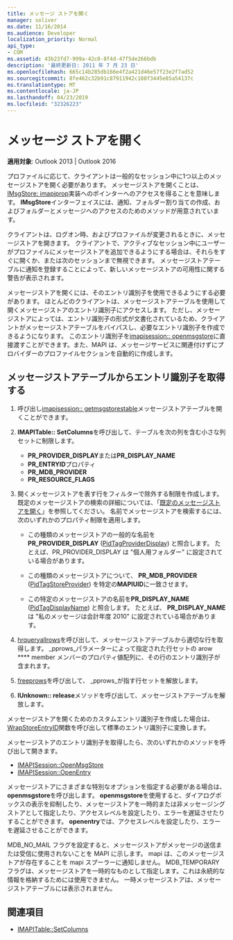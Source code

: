 ```yaml
---
title: メッセージ ストアを開く
manager: soliver
ms.date: 11/16/2014
ms.audience: Developer
localization_priority: Normal
api_type:
- COM
ms.assetid: 43b23fd7-999a-42c0-8f4d-47f5de266bdb
description: '最終更新日: 2011 年 7 月 23 日'
ms.openlocfilehash: 665c14b285db166e4f2a421d46e57f23e2f7ad52
ms.sourcegitcommit: 8fe462c32b91c87911942c188f3445e85a54137c
ms.translationtype: MT
ms.contentlocale: ja-JP
ms.lasthandoff: 04/23/2019
ms.locfileid: "32326223"
---
```

# <a name="opening-a-message-store"></a>メッセージ ストアを開く

**適用対象**: Outlook 2013 | Outlook 2016 
  
プロファイルに応じて、クライアントは一般的なセッション中に1つ以上のメッセージストアを開く必要があります。 メッセージストアを開くことは、 [IMsgStore: imapiprop](imsgstoreimapiprop.md)実装へのポインターへのアクセスを得ることを意味します。 **IMsgStore**インターフェイスには、通知、フォルダー割り当ての作成、およびフォルダーとメッセージへのアクセスのためのメソッドが用意されています。 
  
クライアントは、ログオン時、およびプロファイルが変更されるときに、メッセージストアを開きます。 クライアントで、アクティブなセッション中にユーザーがプロファイルにメッセージストアを追加できるようにする場合は、それらをすぐに開くか、または次のセッションまで無視できます。 メッセージストアテーブルに通知を登録することによって、新しいメッセージストアの可用性に関する警告が表示されます。
  
メッセージストアを開くには、そのエントリ識別子を使用できるようにする必要があります。 ほとんどのクライアントは、メッセージストアテーブルを使用して開くメッセージストアのエントリ識別子にアクセスします。 ただし、メッセージストアによっては、エントリ識別子の形式が文書化されているため、クライアントがメッセージストアテーブルをバイパスし、必要なエントリ識別子を作成できるようになります。 このエントリ識別子を[imapisession:: openmsgstore](imapisession-openmsgstore.md)に直接渡すことができます。また、MAPI は、メッセージサービスに関連付けずにプロバイダーのプロファイルセクションを自動的に作成します。 
  
## <a name="retrieve-an-entry-identifier-from-the-message-store-table"></a>メッセージストアテーブルからエントリ識別子を取得する
  
1. 呼び出し[imapisession:: getmsgstorestable](imapisession-getmsgstorestable.md)メッセージストアテーブルを開くことができます。 
    
2. **IMAPITable:: SetColumns**を呼び出して、テーブルを次の列を含む小さな列セットに制限します。 
    
   - **PR_PROVIDER_DISPLAY**または**PR_DISPLAY_NAME**
   - **PR_ENTRYID**プロパティ 
   - **PR_MDB_PROVIDER**
   - **PR_RESOURCE_FLAGS**
    
3. 開くメッセージストアを表す行をフィルターで除外する制限を作成します。 既定のメッセージストアの検索の詳細については、「[既定のメッセージストアを開く](opening-the-default-message-store.md)」を参照してください。 名前でメッセージストアを検索するには、次のいずれかのプロパティ制限を適用します。
    
   - この種類のメッセージストアの一般的な名前を**PR_PROVIDER_DISPLAY** ([PidTagProviderDisplay](pidtagproviderdisplay-canonical-property.md)) と照合します。 たとえば、PR_PROVIDER_DISPLAY は "個人用フォルダー" に設定されている場合があります。
    
   - この種類のメッセージストアについて、 **PR_MDB_PROVIDER** ([PidTagStoreProvider](pidtagstoreprovider-canonical-property.md)) を特定の**MAPIUID**に一致させます。 
    
   - この特定のメッセージストアの名前を**PR_DISPLAY_NAME** ([PidTagDisplayName](pidtagdisplayname-canonical-property.md)) と照合します。 たとえば、 **PR_DISPLAY_NAME**は "私のメッセージは会計年度 2010" に設定されている場合があります。 
    
4. [hrqueryallrows](hrqueryallrows.md)を呼び出して、メッセージストアテーブルから適切な行を取得します。 _pprows_パラメーターによって指定された行セットの arow **** member メンバーのプロパティ値配列に、その行のエントリ識別子が含まれます。 
    
5. [freeprows](freeprows.md)を呼び出して、 _pprows_が指す行セットを解放します。
    
6. **IUnknown:: release**メソッドを呼び出して、メッセージストアテーブルを解放します。 
    
メッセージストアを開くためのカスタムエントリ識別子を作成した場合は、 [WrapStoreEntryID](wrapstoreentryid.md)関数を呼び出して標準のエントリ識別子に変換します。 
  
メッセージストアのエントリ識別子を取得したら、次のいずれかのメソッドを呼び出して開きます。
  
- [IMAPISession::OpenMsgStore](imapisession-openmsgstore.md)
- [IMAPISession::OpenEntry](imapisession-openentry.md)
    
メッセージストアにさまざまな特別なオプションを指定する必要がある場合は、 **openmsgstore**を呼び出します。 **openmsgstore**を使用すると、ダイアログボックスの表示を抑制したり、メッセージストアを一時的または非メッセージングストアとして指定したり、アクセスレベルを設定したり、エラーを遅延させたりすることができます。 **openentry**では、アクセスレベルを設定したり、エラーを遅延させることができます。 
  
MDB_NO_MAIL フラグを設定すると、メッセージストアがメッセージの送信または受信に使用されないことを MAPI に示します。 mapi は、このメッセージストアが存在することを mapi スプーラーに通知しません。 MDB_TEMPORARY フラグは、メッセージストアを一時的なものとして指定します。これは永続的な情報を格納するためには使用できません。 一時メッセージストアは、メッセージストアテーブルには表示されません。 
  
## <a name="see-also"></a>関連項目

- [IMAPITable::SetColumns](imapitable-setcolumns.md)

